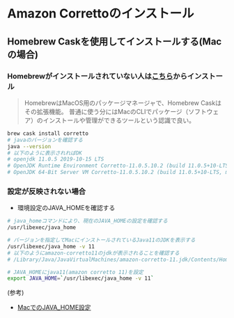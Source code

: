 # Amazon Correttoのインストール

## Homebrew Caskを使用してインストールする(Macの場合)

### Homebrewがインストールされていない人は[こちら](https://brew.sh/index_ja)からインストール
> HomebrewはMacOS用のパッケージマネージャで、Homebrew Caskはその拡張機能。
> 普通に使う分にはMacのCLIでパッケージ（ソフトウェア）のインストールや管理ができるツールという認識で良い。

```bash
brew cask install corretto
# javaのバージョンを確認する
java --version
# 以下のように表示されればOK
# openjdk 11.0.5 2019-10-15 LTS
# OpenJDK Runtime Environment Corretto-11.0.5.10.2 (build 11.0.5+10-LTS)
# OpenJDK 64-Bit Server VM Corretto-11.0.5.10.2 (build 11.0.5+10-LTS, mixed mode)
```

### 設定が反映されない場合

- 環境設定のJAVA_HOMEを確認する

```bash
# java_homeコマンドにより、現在のJAVA_HOMEの設定を確認する
/usr/libexec/java_home

# バージョンを指定してMacにインストールされているJava11のJDKを表示する
/usr/libexec/java_home -v 11
# 以下のようにamazon-corretto11のjdkが表示されることを確認する
# /Library/Java/JavaVirtualMachines/amazon-corretto-11.jdk/Contents/Home

# JAVA_HOMEにjava11(amazon corretto 11)を設定
export JAVA_HOME=`/usr/libexec/java_home -v 11`
```

(参考)
- [MacでのJAVA_HOME設定
](https://qiita.com/seri_k/items/e978c1339ce51f13e297)
